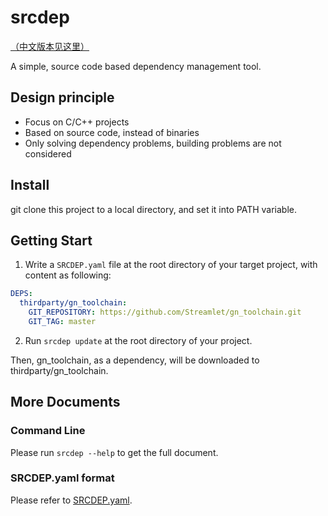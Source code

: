 # srcdep

[（中文版本见这里）](README_zh.md)

A simple, source code based dependency management tool.

## Design principle

* Focus on C/C++ projects
* Based on source code, instead of binaries
* Only solving dependency problems, building problems are not considered

## Install

git clone this project to a local directory, and set it into PATH variable.

## Getting Start

1. Write a `SRCDEP.yaml` file at the root directory of your target project, with content as following:

```yaml
DEPS:
  thirdparty/gn_toolchain:
    GIT_REPOSITORY: https://github.com/Streamlet/gn_toolchain.git
    GIT_TAG: master
```

2. Run `srcdep update` at the root directory of your project.

Then, gn_toolchain, as a dependency, will be downloaded to thirdparty/gn_toolchain.

## More Documents

### Command Line

Please run `srcdep --help` to get the full document.

### SRCDEP.yaml format

Please refer to [SRCDEP.yaml](SRCDEP.yaml).
